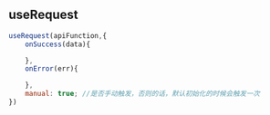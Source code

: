 ## useRequest

```js
useRequest(apiFunction,{
    onSuccess(data){

    },
    onError(err){

    },
    manual: true; //是否手动触发，否则的话，默认初始化的时候会触发一次
})
```
